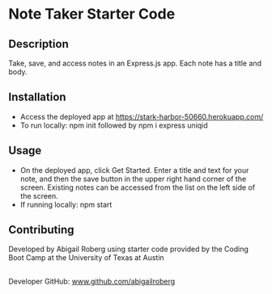 # Note Taker Starter Code
## Description
Take, save, and access notes in an Express.js app. Each note has a title and body.
## Installation
  * Access the deployed app at https://stark-harbor-50660.herokuapp.com/
  * To run locally: npm init followed by npm i express uniqid 
## Usage
  * On the deployed app, click Get Started. Enter a title and text for your note, and then the save button in the upper right hand corner of the screen. Existing notes can be accessed from the list on the left side of the screen.
  * If running locally: npm start
## Contributing
Developed by Abigail Roberg using starter code provided by the Coding Boot Camp at the University of Texas at Austin
##
Developer GitHub: www.github.com/abigailroberg
